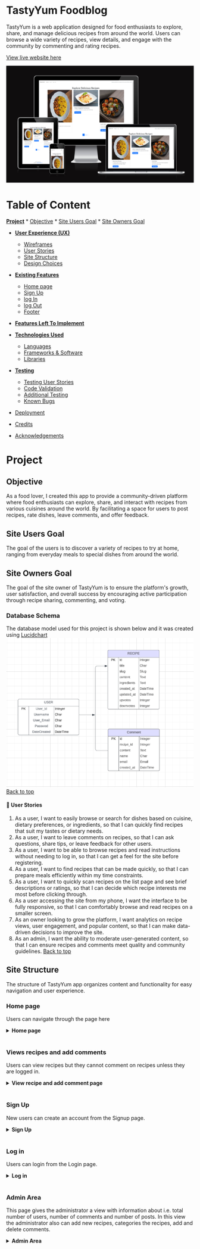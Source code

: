 # **TastyYum Foodblog**
TastyYum is a web application designed for food enthusiasts to explore, share, and manage delicious recipes from around the world. Users can browse a wide variety of recipes, view details, and engage with the community by commenting and rating recipes.

[View live website here](https://tasty-yum-ba485318f89d.herokuapp.com/)

![TastyYum responsive design](readme/assets/images/responsive-design.png)

# Table of Content
[**Project**](<#project>)
    * [Objective](<#objective>)
    * [Site Users Goal](<#site-users-goal>)
    * [Site Owners Goal](<#site-owners-goal>)
  
* [**User Experience (UX)**](<#user-experience-ux>)
    * [Wireframes](<#wireframes>)
    * [User Stories](<#user-stories>)
    * [Site Structure](<#site-structure>)
    * [Design Choices](<#design-choices>)

* [**Existing Features**](<#existing-features>)
    * [Home page](<#home-page>)
    * [Sign Up](<#sign-up>)
    * [log In](<#sign-in>)
    * [log Out](<#sign-out>)
    * [Footer](<#footer>)  

* [**Features Left To Implement**](<#features-left-to-implement>)

* [**Technologies Used**](<#technologies-used>)
    * [Languages](<#languages>)
    * [Frameworks & Software](<#frameworks--software>)
    * [Libraries](<#libraries>)

* [**Testing**](<#testing>)
    * [Testing User Stories](<#testing-user-stories>)
    * [Code Validation](<#code-validation>)
    * [Additional Testing](<#additional-testing>)
    * [Known Bugs](<#known-bugs>)
* [Deployment](<#deployment>)
* [Credits](<#credits>)
* [Acknowledgements](<#acknowledgements>)

# **Project**

## Objective
As a food lover, I created this app to provide a community-driven platform where food enthusiasts can explore, share, and interact with recipes from various cuisines around the world. By facilitating a space for users to post recipes, rate dishes, leave comments, and offer feedback.

## Site Users Goal
The goal of the users is to discover a variety of recipes to try at home, ranging from everyday meals to special dishes from around the world.

## Site Owners Goal
The goal of the site owner of TastyYum is to ensure the platform's growth, user satisfaction, and overall success by encouraging active participation through recipe sharing, commenting, and voting.

### Database Schema
The database model used for this project is shown below and it was created using [Lucidchart](https://lucid.app/lucidchart/)
![Database schema](readme/assets/images/ERD.png)
[Back to top](<#table-of-content>)

#### 👤 User Stories
1. As a user, I want to easily browse or search for dishes based on cuisine, dietary preferences, or ingredients, so that I can quickly find recipes that suit my tastes or dietary needs.
2. As a user, I want to leave comments on recipes, so that I can ask questions, share tips, or leave feedback for other users.
3. As a user, I want to be able to browse recipes and read instructions without needing to log in, so that I can get a feel for the site before registering.
4. As a user, I want to find recipes that can be made quickly, so that I can prepare meals efficiently within my time constraints.
5. As a user, I want to quickly scan recipes on the list page and see brief descriptions or ratings, so that I can decide which recipe interests me most before clicking through.
6. As a user accessing the site from my phone, I want the interface to be fully responsive, so that I can comfortably browse and read recipes on a smaller screen.
7. As an owner looking to grow the platform, I want analytics on recipe views, user engagement, and popular content, so that I can make data-driven decisions to improve the site.
8. As an admin, I want the ability to moderate user-generated content, so that I can ensure recipes and comments meet quality and community guidelines.
[Back to top](<#table-of-content>)


## Site Structure
The structure of TastyYum app organizes content and functionality for easy navigation and user experience.

### **Home page**
Users can navigate through the page here

<details><summary><b>Home page</b></summary>

![Screenshot of home page](/readme/assets/images/home-page.png)
</details><br>

### **Views recipes and add comments**
 Users can view recipes but they cannot comment on recipes unless they are logged in.
<details><summary><b>View recipe and add comment page</b></b></summary>

![Screenshot of home page](/readme/assets/images/view-recipe%20and%20add-comment.png)
</details><br>

### **Sign Up**
New users can create an account from the Signup page.

<details><summary><b>Sign Up</b></summary>

![Screenshot of Signup page](/readme/assets/images/sign-up.png)
</details><br/>

### **Log in**
Users can login from the Login page.

<details><summary><b>Log in</b></summary>

![Screenshot of Login page](/readme/assets/images/log-in.png)
</details><br/>

### **Admin Area**
This page gives the administrator a view with information about i.e. total number of users, number of comments and number of posts. In this view the administrator also can add new recipes, categories the recipes, add and delete comments.

<details><summary><b>Admin Area</b></summary>

![Screenshot of admin page](/readme/assets/images/admin-nav.png)
</details><br/>



